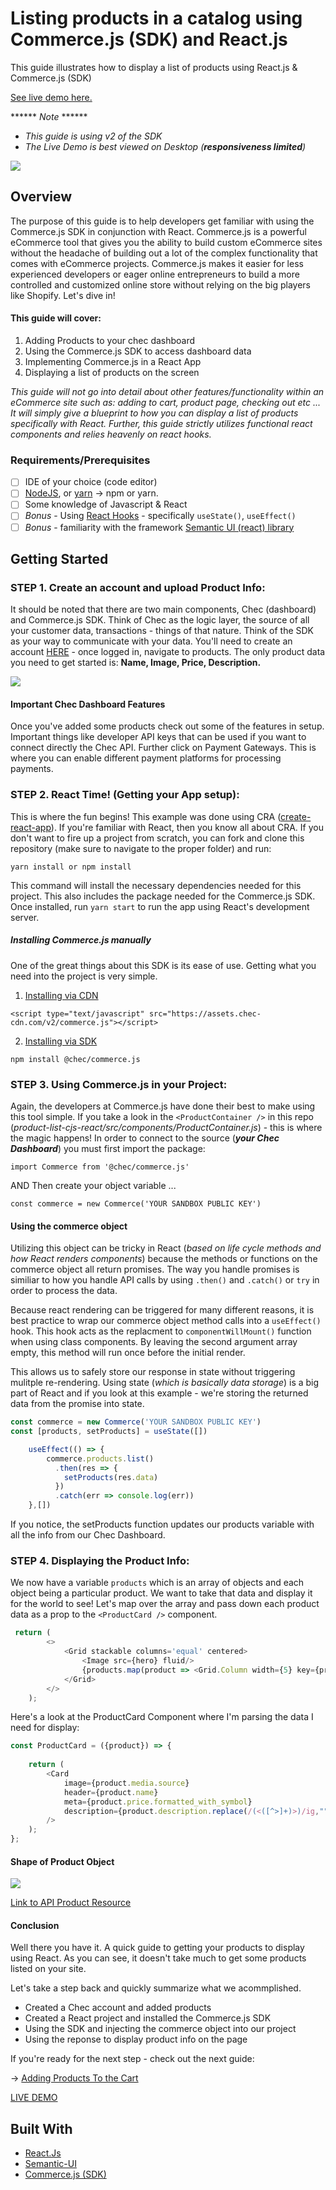 # Listing products in a catalog using Commerce.js (SDK) and React.js

This guide illustrates how to display a list of products using React.js & Commerce.js (SDK)

[See live demo here.](https://seities-store-cjs-react-guide.netlify.com/)

****** *Note* ******

* *This guide is using v2 of the SDK*
* *The Live Demo is best viewed on Desktop (**responsiveness limited**)*

![](src/img/home-screen-shot.JPG)

## Overview
The purpose of this guide is to help developers get familiar with using the Commerce.js SDK in conjunction with React. Commerce.js is a powerful eCommerce tool that gives you the ability to build custom eCommerce sites without the headache of building out a lot of the complex functionality that comes with eCommerce projects. Commerce.js makes it easier for less experienced developers or eager online entrepreneurs to build a more controlled and customized online store without relying on the big players like Shopify. Let's dive in!

#### This guide will cover: 

1. Adding Products to your chec dashboard
2. Using the Commerce.js SDK to access dashboard data
3. Implementing Commerce.js in a React App
4. Displaying a list of products on the screen

*This guide will not go into detail about other features/functionality within an eCommerce site such as: adding to cart, product page, checking out etc ... It will simply give a blueprint to how you can display a list of products specifically with React. Further, this guide strictly utilizes functional react components and relies heavenly on react hooks.*

### Requirements/Prerequisites

- [ ] IDE of your choice (code editor)
- [ ] [NodeJS](https://nodejs.org/en/), or [yarn](https://classic.yarnpkg.com/en/docs/install/#windows-stable) → npm or yarn.
- [ ] Some knowledge of Javascript & React
- [ ] *Bonus* - Using [React Hooks](https://reactjs.org/docs/hooks-reference.html) - specifically `useState()`, `useEffect()`
- [ ] *Bonus* - familiarity with the framework [Semantic UI (react) library](https://react.semantic-ui.com/)

## Getting Started

### STEP 1. Create an account and upload Product Info:

It should be noted that there are two main components, Chec (dashboard) and Commerce.js SDK. Think of Chec as the logic layer, the source of all your customer data, transactions - things of that nature. Think of the SDK as your way to communicate with your data. You'll need to create an account [HERE](https://dashboard.chec.io/signup) - once logged in, navigate to products. The only product data you need to get started is: **Name, Image, Price, Description.**

![](src/img/products-list.JPG)

#### Important Chec Dashboard Features

Once you've added some products check out some of the features in setup.  Important things like developer API keys that can be used if you want to connect directly the Chec API.  Further click on Payment Gateways.  This is where you can enable different payment platforms for processing payments.   

### STEP 2. React Time! (Getting your App setup):

This is where the fun begins! This example was done using CRA ([create-react-app](https://create-react-app.dev/docs/getting-started/)). If you're familiar with React, then you know all about CRA. If you don't want to fire up a project from scratch, you can fork and clone this repository (make sure to navigate to the proper folder) and run:

`yarn install or npm install`

This command will install the necessary dependencies needed for this project. This also includes the package needed for the Commerce.js SDK. Once installed, run `yarn start` to run the app using React's development server.

##### Installing Commerce.js manually

One of the great things about this SDK is its ease of use.  Getting what you need into the project is very simple.

1. [Installing via CDN](https://commercejs.com/docs/overview/getting-started.html)

```
<script type="text/javascript" src="https://assets.chec-cdn.com/v2/commerce.js"></script>
```

2. [Installing via SDK](https://commercejs.com/docs/overview/getting-started.html)

```
npm install @chec/commerce.js
```

### STEP 3. Using Commerce.js in your Project:

Again, the developers at Commerce.js have done their best to make using this tool simple.  If you take a look in the `<ProductContainer />` in this repo (*product-list-cjs-react/src/components/ProductContainer.js*) - this is where the magic happens! In order to connect to the source (***your Chec Dashboard***) you must first import the package: 
```
import Commerce from '@chec/commerce.js'
```
AND Then create your object variable ... 

```
const commerce = new Commerce('YOUR SANDBOX PUBLIC KEY')
```

#### Using the commerce object

Utilizing this object can be tricky in React (*based on life cycle methods and how React renders components*) because the methods or functions on the commerce object all return promises.  The way you handle promises is similiar to how you handle API calls by using `.then()` and `.catch()` or `try` in order to process the data. 

Because react rendering can be triggered for many different reasons, it is best practice to wrap our commerce object method calls into a `useEffect()` hook.  This hook acts as the replacment to `componentWillMount()` function when using class components.  By leaving the second argument array empty, this method will run once before the initial render.

This allows us to safely store our response in state without triggering mulitple re-rendering.  Using state (*which is basically data storage*) is a big part of React and if you look at this example - we're storing the returned data from the promise into state.

```javascript
const commerce = new Commerce('YOUR SANDBOX PUBLIC KEY')
const [products, setProducts] = useState([])

    useEffect(() => {
        commerce.products.list()
          .then(res => {
            setProducts(res.data)
          })
          .catch(err => console.log(err))
    },[])
```
If you notice, the setProducts function updates our products variable with all the info from our Chec Dashboard. 

### STEP 4. Displaying the Product Info:

We now have a variable `products` which is an array of objects and each object being a particular product. We want to take that data and display it for the world to see! Let's map over the array and pass down each product data as a prop to the `<ProductCard />` component.

```javascript
 return (
        <>
            <Grid stackable columns='equal' centered>
                <Image src={hero} fluid/>
                {products.map(product => <Grid.Column width={5} key={product.id}><ProductCard product={product} /></Grid.Column>)}
            </Grid>
        </>
    );
```

Here's a look at the ProductCard Component where I'm parsing the data I need for display: 

```javascript
const ProductCard = ({product}) => {
   
    return (
        <Card 
            image={product.media.source}
            header={product.name}
            meta={product.price.formatted_with_symbol}
            description={product.description.replace(/(<([^>]+)>)/ig,"")}
        />
    );
};
```

#### Shape of Product Object
![](src/img/product-shape.JPG)

[Link to API Product Resource](https://commercejs.com/docs/api/?javascript#list-all-products)


#### Conclusion 

Well there you have it.  A quick guide to getting your products to display using React.  As you can see, it doesn't take much to get some products listed on your site.  

Let's take a step back and quickly summarize what we acommplished.

- Created a Chec account and added products
- Created a React project and installed the Commerce.js SDK
- Using the SDK and injecting the commerce object into our project 
- Using the reponse to display product info on the page

If you're ready for the next step - check out the next guide: 

-> [Adding Products To the Cart](https://github.com/kingmoc/adding-products-cart-cjs-react)

[LIVE DEMO](https://seities-store-cjs-react-guide.netlify.com/)

## Built With

* [React.Js](https://reactjs.org/docs/getting-started.html)
* [Semantic-UI](https://react.semantic-ui.com/)
* [Commerce.js (SDK)](https://commercejs.com/docs/)


